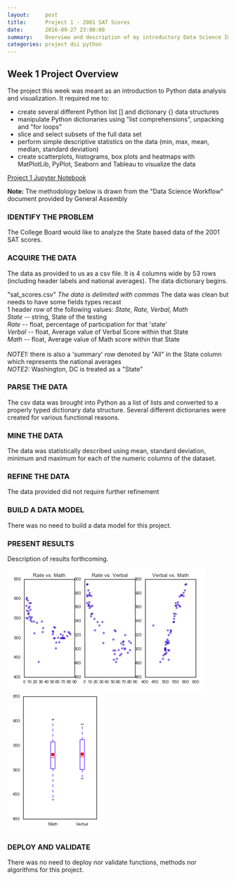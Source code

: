 ```yaml
---
layout:     post
title:      Project 1 - 2001 SAT Scores
date:       2016-09-27 23:00:00
summary:    Overview and description of my introductory Data Science Immersive project
categories: project dsi python
---
```


Week 1 Project Overview
---------------------
The project this week was meant as an introduction to Python data analysis and visualization. It required me to:

*   create several different Python list [] and dictionary {} data structures
*   manipulate Python dictionaries using "list comprehensions", unpacking and "for loops"
*   slice and select subsets of the full data set
*   perform simple descriptive statistics on the data (min, max, mean, median, standard deviation)
*   create scatterplots, histograms, box plots and heatmaps with MatPlotLib, PyPlot, Seaborn and Tableau to visualize the data

[Project 1 Jupyter Notebook](https://github.com/jpfreeley/DSI-NYC-2/blob/master/projects/projects-weekly/project-01/starter-code/JPF_project_1.ipynb)

**Note:** The methodology below is drawn from the "Data Science Workflow" document provided by General Assembly

### IDENTIFY THE PROBLEM

The College Board would like to analyze the State based data of the 2001 SAT scores.

### ACQUIRE THE DATA

The data as provided to us as a csv file.
It is 4 columns wide by 53 rows (including header labels and national averages). The data dictionary begins.

"sat_scores.csv"
_The data is delimited with commas_
The data was clean but needs to have some fields types recast
<br>1 header row of the following values: *State, Rate, Verbal, Math*
<br>*State* -- string, State of the testing
<br>*Rate* -- float, percentage of participation for that 'state'
<br>*Verbal* -- float, Average value of Verbal Score within that State
<br>*Math* -- float, Average value of Math score within that State
<br><br>*NOTE1:* there is also a 'summary' row denoted by "All" in the State column which represents the national averages
<br>*NOTE2:* Washington, DC is treated as a "State"

### PARSE THE DATA

The csv data was brought into Python as a list of lists and converted to a properly typed dictionary data structure. Several different dictionaries were created for various functional reasons.

### MINE THE DATA

The data was statistically described using mean, standard deviation, minimum and maximum for each of the numeric columns of the dataset.

### REFINE THE DATA

The data provided did not require further refinement

### BUILD A DATA MODEL

There was no need to build a data model for this project.

### PRESENT RESULTS

Description of results forthcoming.

![](/images/scatterplots.png)
![](/images/boxplots.png)

### DEPLOY AND VALIDATE

There was no need to deploy nor validate functions, methods nor algorithms for this project.
